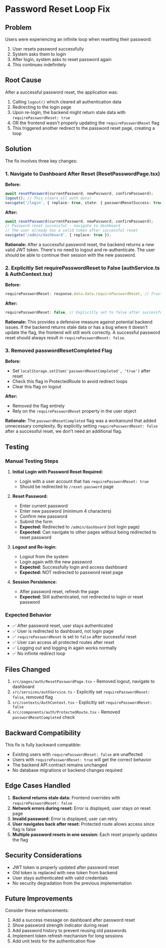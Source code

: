 # Password Reset Loop Fix

## Problem
Users were experiencing an infinite loop when resetting their password:
1. User resets password successfully
2. System asks them to login
3. After login, system asks to reset password again
4. This continues indefinitely

## Root Cause
After a successful password reset, the application was:
1. Calling `logout()` which cleared all authentication data
2. Redirecting to the login page
3. Upon re-login, the backend might return stale data with `requirePasswordReset: true`
4. OR the frontend wasn't properly updating the `requirePasswordReset` flag
5. This triggered another redirect to the password reset page, creating a loop

## Solution
The fix involves three key changes:

### 1. Navigate to Dashboard After Reset (ResetPasswordPage.tsx)
**Before:**
```typescript
await resetPassword(currentPassword, newPassword, confirmPassword);
logout(); // This clears all auth data!
navigate('/login', { replace: true, state: { passwordResetSuccess: true } });
```

**After:**
```typescript
await resetPassword(currentPassword, newPassword, confirmPassword);
// Password reset successful - navigate to dashboard
// The user already has a valid token after successful reset
navigate('/admin/dashboard', { replace: true });
```

**Rationale:** After a successful password reset, the backend returns a new valid JWT token. There's no need to logout and re-authenticate. The user should be able to continue their session with the new password.

### 2. Explicitly Set requirePasswordReset to False (authService.ts & AuthContext.tsx)
**Before:**
```typescript
requirePasswordReset: response.data.data.requirePasswordReset, // Trust backend response
```

**After:**
```typescript
requirePasswordReset: false, // Explicitly set to false after successful reset
```

**Rationale:** This provides a defensive measure against potential backend issues. If the backend returns stale data or has a bug where it doesn't update the flag, the frontend will still work correctly. A successful password reset should always result in `requirePasswordReset: false`.

### 3. Removed passwordResetCompleted Flag
**Before:**
- Set `localStorage.setItem('passwordResetCompleted', 'true')` after reset
- Check this flag in ProtectedRoute to avoid redirect loops
- Clear this flag on logout

**After:**
- Removed the flag entirely
- Rely on the `requirePasswordReset` property in the user object

**Rationale:** The `passwordResetCompleted` flag was a workaround that added unnecessary complexity. By explicitly setting `requirePasswordReset: false` after a successful reset, we don't need an additional flag.

## Testing

### Manual Testing Steps
1. **Initial Login with Password Reset Required:**
   - Login with a user account that has `requirePasswordReset: true`
   - Should be redirected to `/reset-password` page
   
2. **Reset Password:**
   - Enter current password
   - Enter new password (minimum 4 characters)
   - Confirm new password
   - Submit the form
   - **Expected:** Redirected to `/admin/dashboard` (not login page)
   - **Expected:** Can navigate to other pages without being redirected to reset password
   
3. **Logout and Re-login:**
   - Logout from the system
   - Login again with the new password
   - **Expected:** Successfully login and access dashboard
   - **Expected:** NOT redirected to password reset page
   
4. **Session Persistence:**
   - After password reset, refresh the page
   - **Expected:** Still authenticated, not redirected to login or reset password

### Expected Behavior
- ✅ After password reset, user stays authenticated
- ✅ User is redirected to dashboard, not login page
- ✅ `requirePasswordReset` is set to `false` after successful reset
- ✅ User can access all protected routes after reset
- ✅ Logging out and logging in again works normally
- ✅ No infinite redirect loop

## Files Changed
1. `src/pages/auth/ResetPasswordPage.tsx` - Removed logout, navigate to dashboard
2. `src/services/authService.ts` - Explicitly set `requirePasswordReset: false`, removed flag
3. `src/contexts/AuthContext.tsx` - Explicitly set `requirePasswordReset: false`
4. `src/components/auth/ProtectedRoute.tsx` - Removed `passwordResetCompleted` check

## Backward Compatibility
This fix is fully backward compatible:
- Existing users with `requirePasswordReset: false` are unaffected
- Users with `requirePasswordReset: true` will get the correct behavior
- The backend API contract remains unchanged
- No database migrations or backend changes required

## Edge Cases Handled
1. **Backend returns stale data:** Frontend overrides with `requirePasswordReset: false`
2. **Network errors during reset:** Error is displayed, user stays on reset page
3. **Invalid password:** Error is displayed, user can retry
4. **User navigates back after reset:** Protected route allows access since flag is false
5. **Multiple password resets in one session:** Each reset properly updates the flag

## Security Considerations
- JWT token is properly updated after password reset
- Old token is replaced with new token from backend
- User stays authenticated with valid credentials
- No security degradation from the previous implementation

## Future Improvements
Consider these enhancements:
1. Add a success message on dashboard after password reset
2. Show password strength indicator during reset
3. Add password history to prevent reusing old passwords
4. Implement token refresh mechanism for long sessions
5. Add unit tests for the authentication flow

